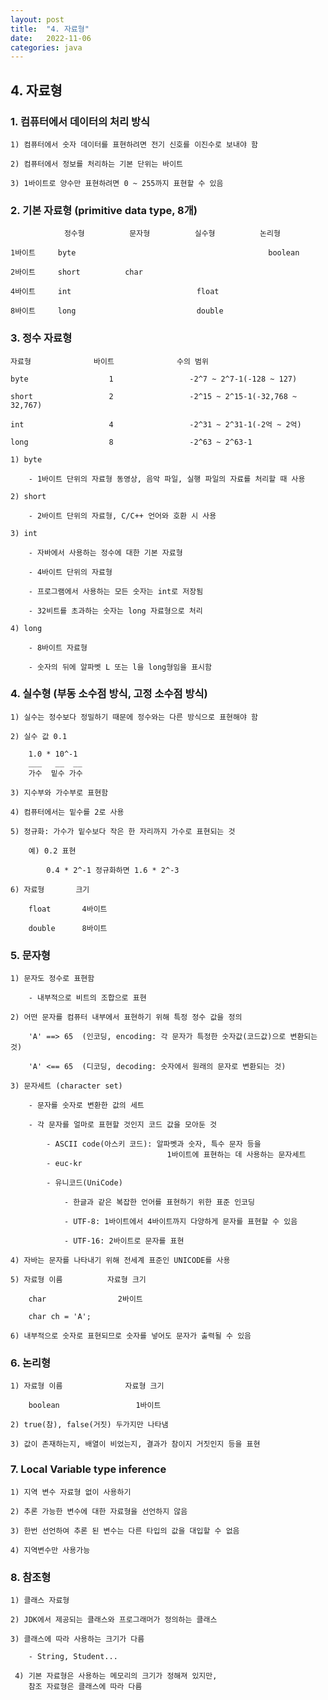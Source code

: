 ```yaml
---
layout: post
title:  "4. 자료형"
date:   2022-11-06
categories: java
---
```


## 4. 자료형

### 1. 컴퓨터에서 데이터의 처리 방식

    1) 컴퓨터에서 숫자 데이터를 표현하려면 전기 신호를 이진수로 보내야 함

    2) 컴퓨터에서 정보를 처리하는 기본 단위는 바이트

    3) 1바이트로 양수만 표현하려면 0 ~ 255까지 표현할 수 있음

### 2. 기본 자료형 (primitive data type, 8개)
    
                정수형          문자형          실수형          논리형
    
    1바이트     byte                                           boolean
    
    2바이트     short          char
    
    4바이트     int                            float
    
    8바이트     long                           double

### 3. 정수 자료형

    자료형              바이트              수의 범위

    byte                  1                 -2^7 ~ 2^7-1(-128 ~ 127)

    short                 2                 -2^15 ~ 2^15-1(-32,768 ~ 32,767)

    int                   4                 -2^31 ~ 2^31-1(-2억 ~ 2억)

    long                  8                 -2^63 ~ 2^63-1

    1) byte

        - 1바이트 단위의 자료형 동영상, 음악 파일, 실행 파일의 자료를 처리할 때 사용

    2) short

        - 2바이트 단위의 자료형, C/C++ 언어와 호환 시 사용
    
    3) int

        - 자바에서 사용하는 정수에 대한 기본 자료형

        - 4바이트 단위의 자료형

        - 프로그램에서 사용하는 모든 숫자는 int로 저장됨

        - 32비트를 초과하는 숫자는 long 자료형으로 처리

    4) long

        - 8바이트 자료형

        - 숫자의 뒤에 알파벳 L 또는 l을 long형임을 표시함

### 4. 실수형 (부동 소수점 방식, 고정 소수점 방식)

    1) 실수는 정수보다 정밀하기 때문에 정수와는 다른 방식으로 표현해야 함

    2) 실수 값 0.1

        1.0 * 10^-1
        ___   __  __
        가수  밑수 가수

    3) 지수부와 가수부로 표현함

    4) 컴퓨터에서는 밑수를 2로 사용

    5) 정규화: 가수가 밑수보다 작은 한 자리까지 가수로 표현되는 것

        예) 0.2 표현

            0.4 * 2^-1 정규화하면 1.6 * 2^-3

    6) 자료형       크기

        float       4바이트

        double      8바이트

### 5. 문자형

    1) 문자도 정수로 표현함

        - 내부적으로 비트의 조합으로 표현

    2) 어떤 문자를 컴퓨터 내부에서 표현하기 위해 특정 정수 값을 정의

        'A' ==> 65  (인코딩, encoding: 각 문자가 특정한 숫자값(코드값)으로 변환되는 것)

        'A' <== 65  (디코딩, decoding: 숫자에서 원래의 문자로 변환되는 것)

    3) 문자세트 (character set)

        - 문자를 숫자로 변환한 값의 세트

        - 각 문자를 얼마로 표현할 것인지 코드 값을 모아둔 것

            - ASCII code(아스키 코드): 알파벳과 숫자, 특수 문자 등을 
                                       1바이트에 표현하는 데 사용하는 문자세트
            - euc-kr 

            - 유니코드(UniCode)

                - 한글과 같은 복잡한 언어를 표현하기 위한 표준 인코딩

                - UTF-8: 1바이트에서 4바이트까지 다양하게 문자를 표현할 수 있음

                - UTF-16: 2바이트로 문자를 표현

    4) 자바는 문자를 나타내기 위해 전세계 표준인 UNICODE를 사용

    5) 자료형 이름          자료형 크기

        char                2바이트

        char ch = 'A';

    6) 내부적으로 숫자로 표현되므로 숫자를 넣어도 문자가 출력될 수 있음

### 6. 논리형

    1) 자료형 이름              자료형 크기

        boolean                 1바이트

    2) true(참), false(거짓) 두가지만 나타냄

    3) 값이 존재하는지, 배열이 비었는지, 결과가 참이지 거짓인지 등을 표현

### 7. Local Variable type inference

    1) 지역 변수 자료형 없이 사용하기

    2) 추론 가능한 변수에 대한 자료형을 선언하지 않음

    3) 한번 선언하여 추론 된 변수는 다른 타입의 값을 대입할 수 없음

    4) 지역변수만 사용가능

### 8. 참조형

    1) 클래스 자료형

    2) JDK에서 제공되는 클래스와 프로그래머가 정의하는 클래스

    3) 클래스에 따라 사용하는 크기가 다름

        - String, Student...

     4) 기본 자료형은 사용하는 메모리의 크기가 정해져 있지만,
        참조 자료형은 클래스에 따라 다름
